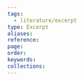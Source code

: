 ```yaml
---
tags:
  - literature/excerpt
type: Excerpt
aliases:
reference:
page:
order:
keywords:
collections:
---
```


